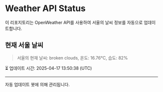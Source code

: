 
# Weather API Status

이 리포지토리는 OpenWeather API를 사용하여 서울의 날씨 정보를 자동으로 업데이트합니다.

## 현재 서울 날씨
> 서울의 현재 날씨: broken clouds, 온도: 16.76°C, 습도: 82%

⏳ 업데이트 시간: 2025-04-17 13:50:38 (UTC)

---
자동 업데이트 봇에 의해 관리됩니다.
